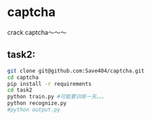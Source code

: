# captcha
crack captcha～～～

## task2:
```bash
git clone git@github.com:Save404/captcha.git
cd captcha
pip install -r requirements
cd task2
python train.py #可能要训练一天。。。
python recognize.py 
#python output.py
```
